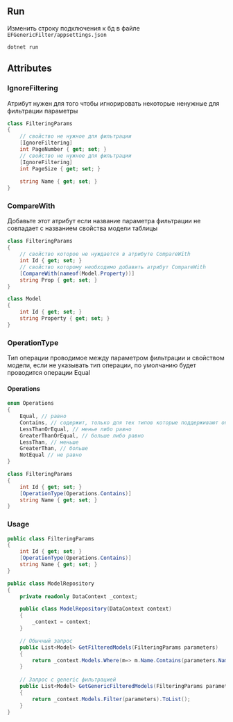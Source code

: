 ## Run
Изменить строку подключения к бд в файле `EFGenericFilter/appsettings.json`
```shell
dotnet run
```
## Attributes
### IgnoreFiltering
Атрибут нужен для того чтобы игнорировать некоторые ненужные для фильтрации параметры
```c#
class FilteringParams
{
    // свойство не нужное для фильтрации
    [IgnoreFiltering]
    int PageNumber { get; set; }
    // свойство не нужное для фильтрации
    [IgnoreFiltering]
    int PageSize { get; set; }
    
    string Name { get; set; }
}
```
### CompareWith
Добавьте этот атрибут если название параметра фильтрации не совпадает с названием свойства модели таблицы
```c#
class FilteringParams 
{
    // свойство которое не нуждается в атрибуте CompareWith 
    int Id { get; set; }
    // свойство которому необходимо добавить атрибут CompareWith
    [CompareWith(nameof(Model.Property))]
    string Prop { get; set; }
}

class Model 
{
    int Id { get; set; }
    string Property { get; set; }
}
```
### OperationType
Тип операции проводимое между параметром фильтрации и свойством модели, если не указывать тип операции, по умолчанию будет проводится операции Equal
#### Operations 
```c#
enum Operations 
{
    Equal, // равно
    Contains, // содержит, только для тех типов которые поддерживают операцию содержания
    LessThanOrEqual, // менье либо равно
    GreaterThanOrEqual, // больше либо равно
    LessThan, // меньше
    GreaterThan, // больше
    NotEqual // не равно
}

class FilteringParams
{
    int Id { get; set; }
    [OperationType(Operations.Contains)]
    string Name { get; set; }
}
```


### Usage
```c#
public class FilteringParams 
{
    int Id { get; set; }
    [OperationType(Operations.Contains)]
    string Name { get; set; }
}

public class ModelRepository 
{
    private readonly DataContext _context;

    public class ModelRepository(DataContext context) 
    {
        _context = context;
    }

    // Обычный запрос
    public List<Model> GetFilteredModels(FilteringParams parameters) 
    {
        return _context.Models.Where(m=> m.Name.Contains(parameters.Name) && m.Id.Equals(parameters.Id)).ToList();
    }
    
    // Запрос с generic фильтрацией
    public List<Model> GetGenericFilteredModels(FilteringParams parameters) 
    {
        return _context.Models.Filter(parameters).ToList();
    }
}
```
